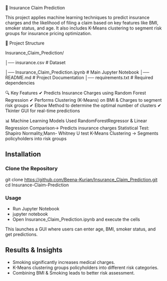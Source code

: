 🚀 Insurance Claim Prediction

This project applies machine learning techniques to predict insurance charges and the likelihood of filing a claim based on key features like BMI, smoker status, and age. It also includes K-Means clustering to segment risk groups for insurance pricing optimization.

📂 Project Structure

Insurance_Claim_Prediction/

│── insurance.csv              # Dataset

│── Insurance_Claim_Prediction.ipynb  # Main Jupyter Notebook
│── README.md                  # Project Documentation
│── requirements.txt           # Required dependencies

🔍 Key Features
✔ Predicts Insurance Charges using Random Forest Regression
✔ Performs Clustering (K-Means) on BMI & Charges to segment risk groups
✔ Elbow Method to determine the optimal number of clusters
✔ Tkinter GUI for real-time predictions

📊 Machine Learning Models Used
RandomForestRegressor & Linear Regression Comparison-> Predicts insurance charges
Statistical Test: Shapiro Normality,Mann- Whitney U test
K-Means Clustering -> Segments policyholders into risk groups

## Installation

### Clone the Repository
git clone https://github.com/Beena-Kurian/Insurance_Claim_Prediction.git
cd Insurance-Claim-Prediction

### Usage
* Run Jupyter Notebook
* jupyter notebook
* Open Insurance_Claim_Prediction.ipynb and execute the cells

This launches a GUI where users can enter age, BMI, smoker status, and get predictions.

## Results & Insights

* Smoking significantly increases medical charges.
* K-Means clustering groups policyholders into different risk categories.
* Combining BMI & Smoking leads to better risk assessment.
